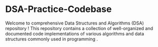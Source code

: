 # DSA-Practice-Codebase
Welcome to  comprehensive Data Structures and Algorithms (DSA) repository ! This repository contains a collection of well-organized and documented code implementations of various algorithms and data structures commonly used in programming .
